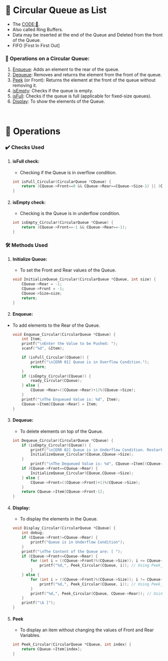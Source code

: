 # 🔁 Circular Queue as List
- The [CODE:📑](../Data_Structures/modules/Circular_Queue.c).
- Also called Ring Buffers.
- Data may be inserted at the end of the Queue and Deleted from the front of the Queue.
- FIFO [First In First Out]

### 🔧 Operations on a Circular Queue:
1. [Enqueue](#enqueue): Adds an element to the rear of the queue.
2. [Dequeue](#dequeue): Removes and returns the element from the front of the queue.
3. [Peek](#peek) (or Front): Returns the element at the front of the queue without removing it.
4. [isEmpty](#isempty-check): Checks if the queue is empty.
5. [isFull](#isfull-check): Checks if the queue is full (applicable for fixed-size queues).
6. [Display](#display): To show the elements of the Queue.

&nbsp;
# 🧩 **Operations**
### ✔️ Checks Used
1. #### **isFull** check:
    - Checking if the Queue is in overflow condition. 
    ```c
    int isFull_Circular(CircularQueue *CQueue) {
        return (CQueue->Front==0 && CQueue->Rear==CQueue->Size-1) || (CQueue->Front==CQueue->Rear+1);
    }
    ```
2. #### **isEmpty** check: 
    - Checking is the Queue is in underflow condition.
    ```c
    int isEmpty_Circular(CircularQueue *CQueue) {
        return (CQueue->Front==-1 && CQueue->Rear==-1);
    }
    ```

### 🛠️ Methods Used
1. #### **Initialize** **Queue**: 
    - To set the Front and Rear values of the Queue.
    ```c
    void InitializeQueue_Circular(CircularQueue *CQueue, int size) {
        CQueue->Rear = -1;
        CQueue->Front = -1;
        CQueue->Size=size;
        return;
    }
    ```
2. #### **Enqueue**:
- To add elements to the Rear of the Queue.
    ```c
    void Enqueue_Circular(CircularQueue *CQueue) {
        int Item;
        printf("\nEnter the Value to be Pushed: ");
        scanf("%d", &Item);

        if (isFull_Circular(CQueue)) {
            printf("\n[ERR 01] Queue is in Overflow Condition.");
            return;
        } 
        if (isEmpty_Circular(CQueue)) {
            ready_Circular(CQueue);
        } else {
            CQueue->Rear=((CQueue->Rear)+1)%(CQueue->Size);
        }
        printf("\nThe Enqueued Value is: %d", Item);
        CQueue->Item[CQueue->Rear] = Item;
    }
    ```

3. #### **Dequeue**:
    - To delete elements on top of the Queue.
    ```c
    int Dequeue_Circular(CircularQueue *CQueue) {
        if (isEmpty_Circular(CQueue)) {
            printf("\n[ERR 02] Queue is in Underflow Condition. Restarting Queue");
            InitializeQueue_Circular(CQueue,CQueue->Size);
        }
            printf("\nThe Dequeued Value is: %d", CQueue->Item[(CQueue->Front)]);
        if (CQueue->Front==CQueue->Rear) {
            InitializeQueue_Circular(CQueue,CQueue->Size);
        } else {
            CQueue->Front=((CQueue->Front)+1)%(CQueue->Size);
        }
        return CQueue->Item[CQueue->Front-1];
    }
    ```

4. #### **Display**:
    - To display the elements in the Queue.
    ```c
    void Display_Circular(CircularQueue *CQueue) {
        int debug;
        if (CQueue->Front!=CQueue->Rear) {
            printf("Queue is in Underflow Condition");
        }   
        printf("\nThe Content of the Queue are: [ ");
        if (CQueue->Front<=CQueue->Rear) {
            for (int i = ((CQueue->Front)%(CQueue->Size)); i <= CQueue->Rear; i++) {
                printf("%d,", Peek_Circular(CQueue, i)); // Using Peek_Circular function
            }
        } else {
            for (int i = ((CQueue->Front)%(CQueue->Size)); i != CQueue->Rear; i=(i+1)%(CQueue->Size)) {
                printf("%d,", Peek_Circular(CQueue, i)); // Using Peek_Circular function
            }
            printf("%d,", Peek_Circular(CQueue, CQueue->Rear)); // Using Peek_Circular function
        }
        printf("\b ]");
    }
    ```
5.  #### **Peek** 
    - To display an item without changing the values of Front and Rear Variables.
    ```c
    int Peek_Circular(CircularQueue *CQueue, int index) {
        return CQueue->Item[index];
    }
    ```
